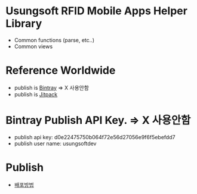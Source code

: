 # Usungsoft RFID Mobile Apps Helper Library
- Common functions (parse, etc..)
- Common views

# Reference Worldwide
- publish is [Bintray](https://bintray.com) => X 사용안함
- publish is [Jitpack](https://github.com/usungsoft/usLibrary)

# Bintray Publish API Key. => X 사용안함
- publish api key: d0e22475750b064f72e56d27056e9f6f5ebefdd7
- publish user name: usungsoftdev

# Publish
- [배포방법](https://sjh1253.tistory.com/entry/Android-Open-Source-Library-%EB%B0%B0%ED%8F%AC)
